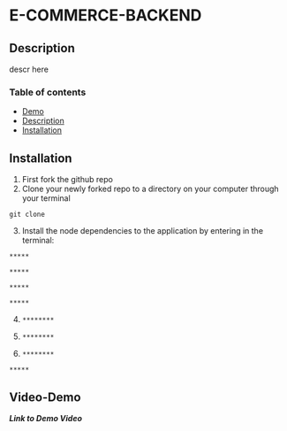 # E-COMMERCE-BACKEND

## Description

descr here

### Table of contents

- [Demo](#Video-Demo)
- [Description](#Description)
- [Installation](#Installation)

## Installation

1. First fork the github repo
2. Clone your newly forked repo to a directory on your computer through your terminal

```
git clone
```

3. Install the node dependencies to the application by entering in the terminal:

```
*****
```

```
*****
```

```
*****
```

```
*****
```

4. `********`

5. `********`

6. `********`

```
*****
```

## Video-Demo

**_Link to Demo Video_**
